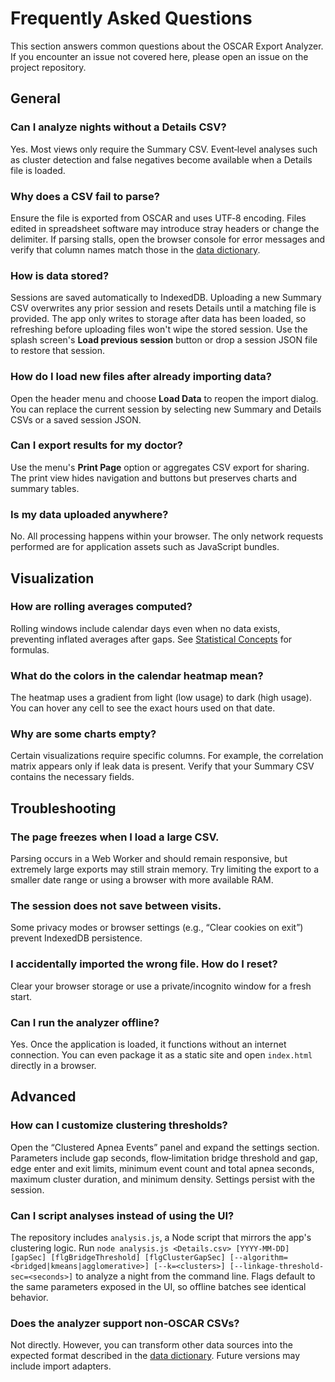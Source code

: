 # Frequently Asked Questions

This section answers common questions about the OSCAR Export Analyzer. If you encounter an issue not covered here, please open an issue on the project repository.

## General

### Can I analyze nights without a Details CSV?

Yes. Most views only require the Summary CSV. Event‑level analyses such as cluster detection and false negatives become available when a Details file is loaded.

### Why does a CSV fail to parse?

Ensure the file is exported from OSCAR and uses UTF‑8 encoding. Files edited in spreadsheet software may introduce stray headers or change the delimiter. If parsing stalls, open the browser console for error messages and verify that column names match those in the [data dictionary](03-data-dictionary.md).

### How is data stored?

Sessions are saved automatically to IndexedDB. Uploading a new Summary CSV overwrites any prior session and resets Details until a matching file is provided. The app only writes to storage after data has been loaded, so refreshing before uploading files won't wipe the stored session. Use the splash screen's **Load previous session** button or drop a session JSON file to restore that session.

### How do I load new files after already importing data?

Open the header menu and choose **Load Data** to reopen the import dialog. You can replace the current session by selecting new Summary and Details CSVs or a saved session JSON.

### Can I export results for my doctor?

Use the menu's **Print Page** option or aggregates CSV export for sharing. The print view hides navigation and buttons but preserves charts and summary tables.

### Is my data uploaded anywhere?

No. All processing happens within your browser. The only network requests performed are for application assets such as JavaScript bundles.

## Visualization

### How are rolling averages computed?

Rolling windows include calendar days even when no data exists, preventing inflated averages after gaps. See [Statistical Concepts](04-statistical-concepts.md) for formulas.

### What do the colors in the calendar heatmap mean?

The heatmap uses a gradient from light (low usage) to dark (high usage). You can hover any cell to see the exact hours used on that date.

### Why are some charts empty?

Certain visualizations require specific columns. For example, the correlation matrix appears only if leak data is present. Verify that your Summary CSV contains the necessary fields.

## Troubleshooting

### The page freezes when I load a large CSV.

Parsing occurs in a Web Worker and should remain responsive, but extremely large exports may still strain memory. Try limiting the export to a smaller date range or using a browser with more available RAM.

### The session does not save between visits.

Some privacy modes or browser settings (e.g., “Clear cookies on exit”) prevent IndexedDB persistence.

### I accidentally imported the wrong file. How do I reset?

Clear your browser storage or use a private/incognito window for a fresh start.

### Can I run the analyzer offline?

Yes. Once the application is loaded, it functions without an internet connection. You can even package it as a static site and open `index.html` directly in a browser.

## Advanced

### How can I customize clustering thresholds?

Open the “Clustered Apnea Events” panel and expand the settings section. Parameters include gap seconds, flow‑limitation bridge threshold and gap, edge enter and exit limits, minimum event count and total apnea seconds, maximum cluster duration, and minimum density. Settings persist with the session.

### Can I script analyses instead of using the UI?

The repository includes `analysis.js`, a Node script that mirrors the app's clustering logic. Run `node analysis.js <Details.csv> [YYYY-MM-DD] [gapSec] [flgBridgeThreshold] [flgClusterGapSec] [--algorithm=<bridged|kmeans|agglomerative>] [--k=<clusters>] [--linkage-threshold-sec=<seconds>]` to analyze a night from the command line. Flags default to the same parameters exposed in the UI, so offline batches see identical behavior.

### Does the analyzer support non‑OSCAR CSVs?

Not directly. However, you can transform other data sources into the expected format described in the [data dictionary](03-data-dictionary.md). Future versions may include import adapters.
